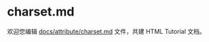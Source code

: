 charset.md
===

欢迎您编辑 <a target="__blank" href="https://github.com/jaywcjlove/html-tutorial/blob/main/docs/attribute/charset.md">docs/attribute/charset.md</a> 文件，共建 HTML Tutorial 文档。